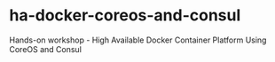 # ha-docker-coreos-and-consul
Hands-on workshop - High Available Docker Container Platform Using CoreOS and Consul
